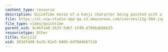 ```yaml
---
content_type: resource
description: QuickTime movie of a kanji character being painted with a brush.
file: https://ol-ocw-studio-app-qa.s3.amazonaws.com/courses/21g-504-japanese-iv-spring-2009/383dfd006a1b61e584056df8d4b87118_Kanji22.mov
file_type: video/quicktime
parent_uid: 4c4bfa40-1b33-5dbf-1f49-d700b4b86b25
resourcetype: Other
title: Kanji22
uid: 383dfd00-6a1b-61e5-8405-6df8d4b87118
---
```

